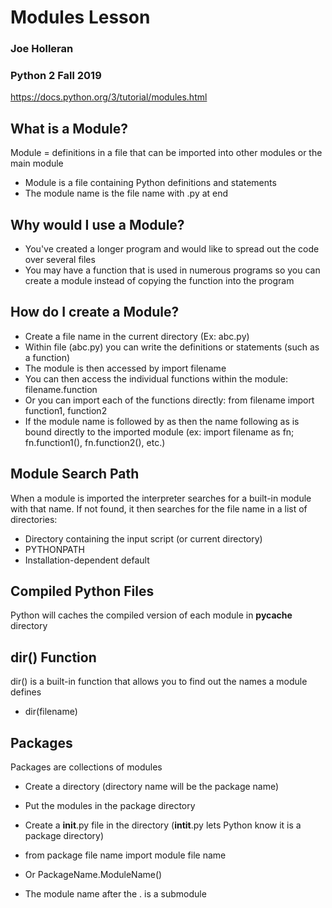 # Modules Lesson
### Joe Holleran	
### Python 2 Fall 2019

https://docs.python.org/3/tutorial/modules.html

## What is a Module?

Module = definitions in a file that can be imported into other modules or the main module

* Module is a file containing Python definitions and statements
* The module name is the file name with .py at end

## Why would I use a Module? 

* You've created a longer program and would like to spread out the code over several files
* You may have a function that is used in numerous programs so you can create a module instead of copying the function into the program

## How do I create a Module?

* Create a file name in the current directory (Ex: abc.py)
* Within file (abc.py) you can write the definitions or statements (such as a function)
* The module is then accessed by import filename
* You can then access the individual functions within the module: filename.function
* Or you can import each of the functions directly: from filename import function1, function2
* If the module name is followed by as then the name following as is bound directly to the imported module (ex: import filename as fn; fn.function1(), fn.function2(), etc.)

## Module Search Path

When a module is imported the interpreter searches for a built-in module with that name.  If not found, it then searches for the file name in a list of directories:

* Directory containing the input script (or current directory)
* PYTHONPATH
* Installation-dependent default

## Compiled Python Files

Python will caches the compiled version of each module in __pycache__ directory

## dir() Function

dir() is a built-in function that allows you to find out the names a module defines

* dir(filename)

## Packages

Packages are collections of modules

* Create a directory (directory name will be the package name)
* Put the modules in the package directory
* Create a __init__.py file in the directory (__intit__.py lets Python know it is a package directory)

* from package file name import module file name
* Or PackageName.ModuleName()
* The module name after the . is a submodule


